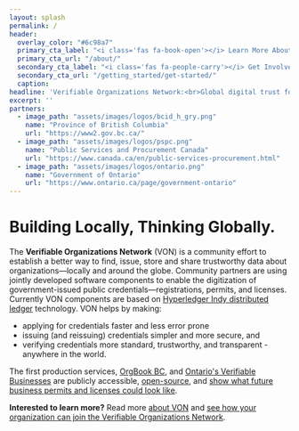 ```yaml
---
layout: splash
permalink: /
header:
  overlay_color: "#6c98a7"
  primary_cta_label: "<i class='fas fa-book-open'></i> Learn More About VON"
  primary_cta_url: "/about/"
  secondary_cta_label: "<i class='fas fa-people-carry'></i> Get Involved"
  secondary_cta_url: "/getting_started/get-started/"
  caption:
headline: 'Verifiable Organizations Network:<br>Global digital trust for organizations'
excerpt: ''
partners:
  - image_path: "assets/images/logos/bcid_h_gry.png"
    name: "Province of British Columbia"
    url: "https://www2.gov.bc.ca/"
  - image_path: "assets/images/logos/pspc.png"
    name: "Public Services and Procurement Canada"
    url: "https://www.canada.ca/en/public-services-procurement.html"
  - image_path: "assets/images/logos/ontario.png"
    name: "Government of Ontario"
    url: "https://www.ontario.ca/page/government-ontario"
---
```


<h1>Building Locally, Thinking Globally.</h1>
<p>The <strong>Verifiable Organizations Network</strong> (VON) is a community effort to establish a better way to find, issue, store and share trustworthy data about organizations&mdash;locally and around the globe. Community partners are using jointly developed software components to enable the digitization of government-issued public credentials&mdash;registrations, permits, and licenses. Currently VON components are based on <a href="https://www.hyperledger.org/projects/hyperledger-indy">Hyperledger Indy distributed ledger</a> technology. VON helps by making:
  <ul>
    <li>applying for credentials faster and less error prone</li>
    <li>issuing (and reissuing) credentials simpler and more secure, and</li>
    <li>verifying credentials more standard, trustworthy, and transparent - anywhere in the world.</li>
  </ul>
</p>
<p>The first production services, <a href="https://orgbook.gov.bc.ca">OrgBook BC</a>, and <a href="https://www.von.gov.on.ca">Ontario's Verifiable Businesses</a> are publicly accessible, <a href="https://github.com/bcgov/TheOrgBook">open-source</a>, and <a href="https://orgbook.gov.bc.ca/organization/BC0914970" target="_blank">show what future business permits and licenses could look like</a>.</p>
<p><strong>Interested to learn more?</strong> Read more <a href="/about/">about VON</a> and <a href="/getting_started/get-started#types-of-von-participants">see how your organization can join the Verifiable Organizations Network</a>.</p>
